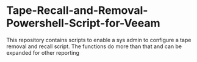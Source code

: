 # Tape-Recall-and-Removal-Powershell-Script-for-Veeam
This repository contains scripts to enable a sys admin to configure a tape removal and recall script. The functions do more than that and can be expanded for other reporting
